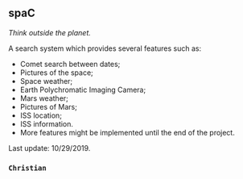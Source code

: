 spaC 
--------
_Think outside the planet._

A search system which provides several features such as:
* Comet search between dates;
* Pictures of the space;
* Space weather;
* Earth Polychromatic Imaging Camera;
* Mars weather;
* Pictures of Mars;
* ISS location;
* ISS information.
* More features might be implemented until the end of the project.

Last update: 10/29/2019.

### ```Christian```